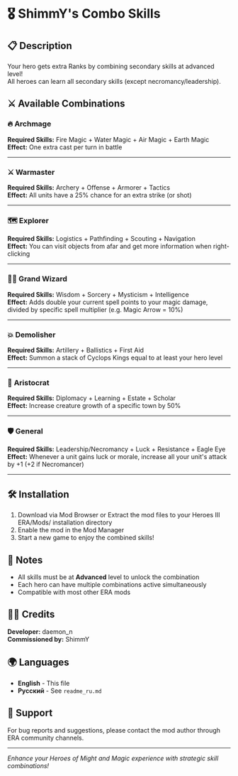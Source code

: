 # 🎖️ ShimmY's Combo Skills

## 📋 Description
Your hero gets extra Ranks by combining secondary skills at advanced level!  
All heroes can learn all secondary skills (except necromancy/leadership).

## ⚔️ Available Combinations

### 🔥 **Archmage**
**Required Skills:** Fire Magic + Water Magic + Air Magic + Earth Magic  
**Effect:** One extra cast per turn in battle

---

### ⚔️ **Warmaster**
**Required Skills:** Archery + Offense + Armorer + Tactics  
**Effect:** All units have a 25% chance for an extra strike (or shot)

---

### 🗺️ **Explorer**
**Required Skills:** Logistics + Pathfinding + Scouting + Navigation  
**Effect:** You can visit objects from afar and get more information when right-clicking

---

### 🧙‍♂️ **Grand Wizard**
**Required Skills:** Wisdom + Sorcery + Mysticism + Intelligence  
**Effect:** Adds double your current spell points to your magic damage, divided by specific spell multiplier (e.g. Magic Arrow = 10%)

---

### 💥 **Demolisher**
**Required Skills:** Artillery + Ballistics + First Aid  
**Effect:** Summon a stack of Cyclops Kings equal to at least your hero level

---

### 👑 **Aristocrat**
**Required Skills:** Diplomacy + Learning + Estate + Scholar  
**Effect:** Increase creature growth of a specific town by 50%

---

### 🛡️ **General**
**Required Skills:** Leadership/Necromancy + Luck + Resistance + Eagle Eye  
**Effect:** Whenever a unit gains luck or morale, increase all your unit's attack by +1 (+2 if Necromancer)

---

## 🛠️ Installation
1. Download via Mod Browser or Extract the mod files to your Heroes III ERA/Mods/ installation directory
2. Enable the mod in the Mod Manager
3. Start a new game to enjoy the combined skills!

## 📝 Notes
- All skills must be at **Advanced** level to unlock the combination
- Each hero can have multiple combinations active simultaneously
- Compatible with most other ERA mods

## 👨‍💻 Credits
**Developer:** daemon_n  
**Commissioned by:** ShimmY

## 🌍 Languages
- **English** - This file
- **Русский** - See `readme_ru.md`

## 📧 Support
For bug reports and suggestions, please contact the mod author through ERA community channels.

---

*Enhance your Heroes of Might and Magic experience with strategic skill combinations!*